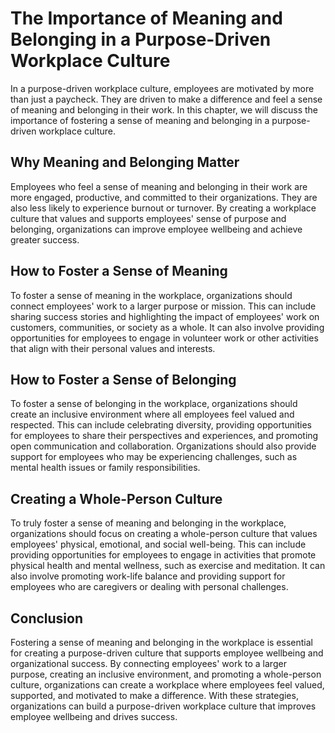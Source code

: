 The Importance of Meaning and Belonging in a Purpose-Driven Workplace Culture
====================================================================================================================================

In a purpose-driven workplace culture, employees are motivated by more than just a paycheck. They are driven to make a difference and feel a sense of meaning and belonging in their work. In this chapter, we will discuss the importance of fostering a sense of meaning and belonging in a purpose-driven workplace culture.

Why Meaning and Belonging Matter
--------------------------------

Employees who feel a sense of meaning and belonging in their work are more engaged, productive, and committed to their organizations. They are also less likely to experience burnout or turnover. By creating a workplace culture that values and supports employees' sense of purpose and belonging, organizations can improve employee wellbeing and achieve greater success.

How to Foster a Sense of Meaning
--------------------------------

To foster a sense of meaning in the workplace, organizations should connect employees' work to a larger purpose or mission. This can include sharing success stories and highlighting the impact of employees' work on customers, communities, or society as a whole. It can also involve providing opportunities for employees to engage in volunteer work or other activities that align with their personal values and interests.

How to Foster a Sense of Belonging
----------------------------------

To foster a sense of belonging in the workplace, organizations should create an inclusive environment where all employees feel valued and respected. This can include celebrating diversity, providing opportunities for employees to share their perspectives and experiences, and promoting open communication and collaboration. Organizations should also provide support for employees who may be experiencing challenges, such as mental health issues or family responsibilities.

Creating a Whole-Person Culture
-------------------------------

To truly foster a sense of meaning and belonging in the workplace, organizations should focus on creating a whole-person culture that values employees' physical, emotional, and social well-being. This can include providing opportunities for employees to engage in activities that promote physical health and mental wellness, such as exercise and meditation. It can also involve promoting work-life balance and providing support for employees who are caregivers or dealing with personal challenges.

Conclusion
----------

Fostering a sense of meaning and belonging in the workplace is essential for creating a purpose-driven culture that supports employee wellbeing and organizational success. By connecting employees' work to a larger purpose, creating an inclusive environment, and promoting a whole-person culture, organizations can create a workplace where employees feel valued, supported, and motivated to make a difference. With these strategies, organizations can build a purpose-driven workplace culture that improves employee wellbeing and drives success.

